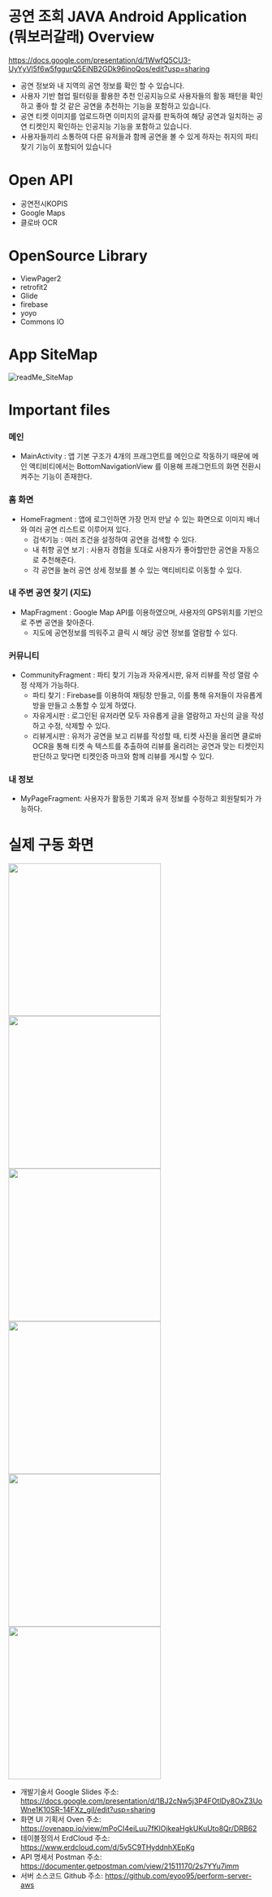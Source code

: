 # 공연 조회 JAVA Android Application  (뭐보러갈래) Overview

https://docs.google.com/presentation/d/1WwfQ5CU3-UyYyVl5f6w5fggurQ5EiNB2GDk96inoQos/edit?usp=sharing

- 공연 정보와 내 지역의 공연 정보를 확인 할 수 있습니다.
- 사용자 기반 협업 필터링을 활용한 추천 인공지능으로 사용자들의 활동 패턴을 확인하고 좋아 할 것 같은 공연을 추천하는 기능을 포함하고 있습니다.
- 공연 티켓 이미지를 업로드하면 이미지의 글자를 판독하여 해당 공연과 일치하는 공연 티켓인지 확인하는 인공지능 기능을 포함하고 있습니다.
- 사용자들끼리 소통하여 다른 유저들과 함께 공연을 볼 수 있게 하자는 취지의 파티 찾기 기능이 포함되어 있습니다

# Open API
- 공연전시KOPIS
- Google Maps
- 클로바 OCR

#  OpenSource Library
- ViewPager2
- retrofit2
- Glide
- firebase
- yoyo
- Commons IO

# App SiteMap
![readMe_SiteMap](https://user-images.githubusercontent.com/105832386/190550178-7716bb56-ba26-415c-9301-592576646acd.png)

# Important files
### **메인**
-  MainActivity : 앱 기본 구조가 4개의 프래그먼트를 메인으로 작동하기 때문에 메인 액티비티에서는 BottomNavigationView 를 이용해 프래그먼트의 화면 전환시켜주는 기능이 존재한다. 

### **홈 화면**
  - HomeFragment : 앱에 로그인하면 가장 먼저 만날 수 있는 화면으로 이미지 배너와 여러 공연 리스트로 이루어져 있다.
    - 검색기능 : 여러 조건을 설정하여 공연을 검색할 수 있다.
    - 내 취향 공연 보기 : 사용자 경험을 토대로 사용자가 좋아할만한 공연을 자동으로 추천해준다.
    - 각 공연을 눌러 공연 상세 정보를 볼 수 있는 액티비티로 이동할 수 있다.

### **내 주변 공연 찾기 (지도)**
  - MapFragment : Google Map API를 이용하였으며, 사용자의 GPS위치를 기반으로 주변 공연을 찾아준다.
    - 지도에 공연정보를 띄워주고 클릭 시 해당 공연 정보를 열람할 수 있다.

### **커뮤니티**
  - CommunityFragment : 파티 찾기 기능과 자유게시판, 유저 리뷰를 작성 열람 수정 삭제가 가능하다. 
    - 파티 찾기 : Firebase를 이용하여 채팅창 만들고, 이를 통해 유저들이 자유롭게 방을 만들고 소통할 수 있게 하였다.
    - 자유게시판 : 로그인된 유저라면 모두 자유롭게 글을 열람하고 자신의 글을 작성하고 수정, 삭제할 수 있다.
    - 리뷰게시판 : 유저가 공연을 보고 리뷰를 작성할 때, 티켓 사진을 올리면 클로바 OCR을 통해 티켓 속 텍스트를 추출하여 리뷰를 올리려는 공연과 맞는 티켓인지 판단하고 맞다면 티켓인증 마크와 함께 리뷰를 게시할 수 있다.  

### **내 정보**
  - MyPageFragment: 사용자가 활동한 기록과 유저 정보를 수정하고 회원탈퇴가 가능하다.

# 실제 구동 화면

<img src="https://user-images.githubusercontent.com/105832386/190554589-34740111-84ba-43e7-935c-3c49ea36772c.png" width="300" height="300"><img src="https://user-images.githubusercontent.com/105832386/190554594-c91215f0-8358-47a7-95b3-24e7b301a9f7.png" width="300" height="300"><img src="https://user-images.githubusercontent.com/105832386/190554596-680e9d29-4e1f-452f-bf71-5a7b6dd50c5a.png" width="300" height="300"><img src="https://user-images.githubusercontent.com/105832386/190554597-54a118a8-972b-4354-b06a-fbe98e127b4b.png" width="300" height="300"><img src="https://user-images.githubusercontent.com/105832386/190554599-60a95d1b-faad-4eaf-bc27-5817436f9c4f.png" width="300" height="300"><img src="https://user-images.githubusercontent.com/105832386/190554603-992aac1c-b601-48c5-ab1e-bd883be6ec81.png" width="300" height="300">


- 개발기술서 Google Slides 주소: https://docs.google.com/presentation/d/1BJ2cNw5j3P4FOtlDy8OxZ3UoWne1K10SR-14FXz_giI/edit?usp=sharing
- 화면 UI 기획서 Oven 주소: https://ovenapp.io/view/mPoCI4eiLuu7fKlOjkeaHgkUKuUto8Qr/DRB62
- 테이블정의서 ErdCloud 주소: https://www.erdcloud.com/d/5v5C9THyddnhXEpKg
- API 명세서 Postman 주소: https://documenter.getpostman.com/view/21511170/2s7YYu7imm
- 서버 소스코드 Github 주소: https://github.com/eyoo95/perform-server-aws
